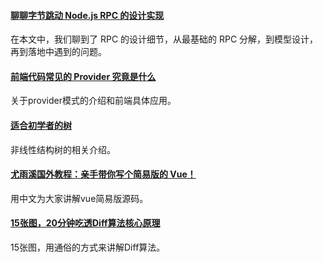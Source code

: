 #### [聊聊字节跳动 Node.js RPC 的设计实现](https://mp.weixin.qq.com/s/Ky6SoWJv85orqYioihTRqg)
在本文中，我们聊到了 RPC 的设计细节，从最基础的 RPC 分解，到模型设计，再到落地中遇到的问题。

#### [前端代码常见的 Provider 究竟是什么](https://mp.weixin.qq.com/s?__biz=Mzg3OTYzMDkzMg==&mid=2247484755&idx=1&sn=41a91657fed1cff4809c90cb84d8732d&scene=21#wechat_redirect)
关于provider模式的介绍和前端具体应用。

#### [适合初学者的树](https://mp.weixin.qq.com/s/dklzY2IwIRbiWGYtnvnjXw)
非线性结构树的相关介绍。

#### [尤雨溪国外教程：亲手带你写个简易版的 Vue！](https://mp.weixin.qq.com/s/0oUkdqj9jE9IEQic8QrfyA)
用中文为大家讲解vue简易版源码。

#### [15张图，20分钟吃透Diff算法核心原理 ](https://mp.weixin.qq.com/s/ItHi1Vj6DPxtn8DjqJyCLw)
15张图，用通俗的方式来讲解Diff算法。

